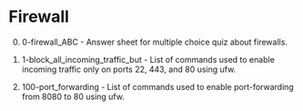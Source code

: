 # Firewall

0. 0-firewall_ABC - Answer sheet for multiple choice quiz about firewalls.

1. 1-block_all_incoming_traffic_but - List of commands used to enable incoming traffic only on ports 22, 443, and 80 using ufw.

2. 100-port_forwarding - List of commands used to enable port-forwarding from 8080 to 80 using ufw.
